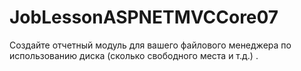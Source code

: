 # JobLessonASPNETMVCCore07

Создайте отчетный модуль для вашего файлового менеджера по использованию диска
(сколько свободного места и т.д.) .